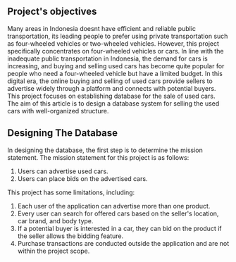 ## Project's objectives
Many areas in Indonesia doesnt have efficient and reliable public transportation, its leading people to prefer using private transportation such as four-wheeled vehicles or two-wheeled vehicles. However, this project specifically concentrates on four-wheeled vehicles or cars. In line with the inadequate public transportation in Indonesia, the demand for cars is increasing, and buying and selling used cars has become quite popular for people who need a four-wheeled vehicle but have a limited budget. In this digital era, the online buying and selling of used cars provide sellers to advertise widely through a platform and connects with potential buyers. This project focuses on establishing database for the sale of used cars. 
The aim of this article is to design a database system for selling the used cars with well-organized structure.

## Designing The Database
In designing the database, the first step is to determine the mission statement. The mission statement for this project is as follows:
1. Users can advertise used cars.
2. Users can place bids on the advertised cars.

This project has some limitations, including:
1. Each user of the application can advertise more than one product.
2. Every user can search for offered cars based on the seller's location, car brand, and body type.
3. If a potential buyer is interested in a car, they can bid on the product if the seller allows the bidding feature.
4. Purchase transactions are conducted outside the application and are not within the project scope.
